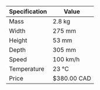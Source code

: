 | Specification | Value       |
|---------------|-------------|
| Mass          | 2.8 kg      |
| Width         | 275 mm      |
| Height        | 53 mm       |
| Depth         | 305 mm      |
| Speed         | 100 km/h    |
| Temperature   | 23 °C       |
| Price         | $380.00 CAD |

